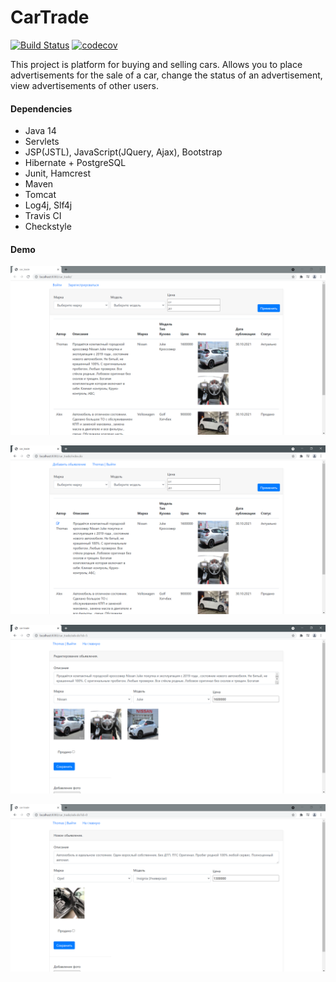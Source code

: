 CarTrade
=============
[![Build Status](https://app.travis-ci.com/fortncom/job4j_cars.svg??branch=master)](https://app.travis-ci.com/fortncom/job4j_cars)
[![codecov](https://codecov.io/gh/fortncom/job4j_cars/branch/master/graph/badge.svg?token=82Y6MFNHOL)](https://codecov.io/gh/fortncom/job4j_cars)

This project is platform for buying and selling cars. Allows you to place 
advertisements for the sale of a car, change the status of an advertisement, 
view advertisements of other users.

#### Dependencies

* Java 14
* Servlets
* JSP(JSTL), JavaScript(JQuery, Ajax), Bootstrap
* Hibernate + PostgreSQL
* Junit, Hamcrest
* Maven
* Tomcat
* Log4j, Slf4j
* Travis CI
* Checkstyle

#### Demo
       
![ScreenShot](images/1.PNG)

![ScreenShot](images/2.PNG)

![ScreenShot](images/3.PNG)

![ScreenShot](images/4.PNG)
              